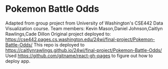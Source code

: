 # Pokemon Battle Odds

Adapted from group project from University of Washington's CSE442 Data Visualization course.
Team members: Kevin Mason,Daniel Johnson,Caitlyn Rawlings,Cade Dillon
Original project deployed to: https://cse442.pages.cs.washington.edu/24wi/final-project/Pokemon-Battle-Odds/
This repo is deployed to https://caitlynrawlings.github.io/24wi/final-project/Pokemon-Battle-Odds/
Used https://github.com/gitname/react-gh-pages to figure out how to deploy app.
